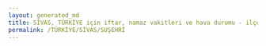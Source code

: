 ```yaml
---
layout: generated_md
title: SİVAS, TÜRKİYE için iftar, namaz vakitleri ve hava durumu - ilçe/eyalet seç
permalink: /TÜRKİYE/SİVAS/SUŞEHRİ
---
```


<script type="text/javascript">
  var country = TÜRKİYE;
  var city = SİVAS;
  var state = SUŞEHRİ;
  var lat = 72;
  var lon = 21;
</script>
